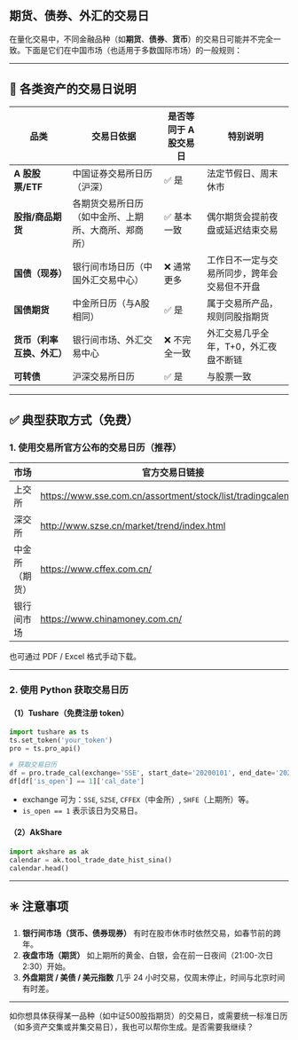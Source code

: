 ## 期货、债券、外汇的交易日



在量化交易中，不同金融品种（如**期货**、**债券**、**货币**）的交易日可能并不完全一致。下面是它们在中国市场（也适用于多数国际市场）的一般规则：

------

## 📅 各类资产的交易日说明

| 品类                       | 交易日依据                                           | 是否等同于 A 股交易日 | 特别说明                                     |
| -------------------------- | ---------------------------------------------------- | --------------------- | -------------------------------------------- |
| **A 股股票/ETF**           | 中国证券交易所日历（沪深）                           | ✅ 是                  | 法定节假日、周末休市                         |
| **股指/商品期货**          | 各期货交易所日历（如中金所、上期所、大商所、郑商所） | ✅ 基本一致            | 偶尔期货会提前夜盘或延迟结束交易             |
| **国债（现券）**           | 银行间市场日历（中国外汇交易中心）                   | ❌ 通常更多            | 工作日不一定与交易所同步，跨年会交易但不开盘 |
| **国债期货**               | 中金所日历（与A股相同）                              | ✅ 是                  | 属于交易所产品，规则同股指期货               |
| **货币（利率互换、外汇）** | 银行间市场、外汇交易中心                             | ❌ 不完全一致          | 外汇交易几乎全年，T+0，外汇夜盘不断链        |
| **可转债**                 | 沪深交易所日历                                       | ✅ 是                  | 与股票一致                                   |

------

## ✅ 典型获取方式（免费）

### 1. 使用交易所官方公布的交易日历（推荐）

| 市场           | 官方交易日链接                                               |
| -------------- | ------------------------------------------------------------ |
| 上交所         | https://www.sse.com.cn/assortment/stock/list/tradingcalendar/ |
| 深交所         | http://www.szse.cn/market/trend/index.html                   |
| 中金所（期货） | https://www.cffex.com.cn/                                    |
| 银行间市场     | https://www.chinamoney.com.cn/                               |

也可通过 PDF / Excel 格式手动下载。

------

### 2. 使用 Python 获取交易日历

#### （1）Tushare（免费注册 token）

```python
import tushare as ts
ts.set_token('your_token')
pro = ts.pro_api()

# 获取交易日历
df = pro.trade_cal(exchange='SSE', start_date='20200101', end_date='20251231')
df[df['is_open'] == 1]['cal_date']
```

* exchange 可为：`SSE`, `SZSE`, `CFFEX`（中金所）, `SHFE`（上期所）等。
* `is_open == 1` 表示该日为交易日。

#### （2）AkShare

```python
import akshare as ak
calendar = ak.tool_trade_date_hist_sina()
calendar.head()
```

------

## ✳️ 注意事项

1. **银行间市场（货币、债券现券）** 有时在股市休市时依然交易，如春节前的跨年。
2. **夜盘市场（期货）** 如上期所的黄金、白银，会在前一日夜间（21:00-次日2:30）开始。
3. **外盘期货 / 美债 / 美元指数** 几乎 24 小时交易，仅周末停止，时间与北京时间有时差。

------

如你想具体获得某一品种（如中证500股指期货）的交易日，或需要统一标准日历（如多资产交集或并集交易日），我也可以帮你生成。是否需要我继续？